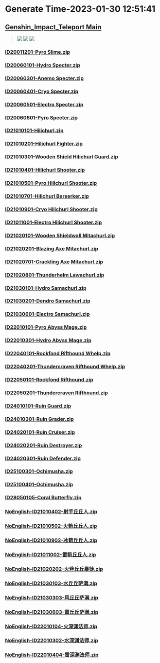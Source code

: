 # Generate Time-2023-01-30 12:51:41

## [Genshin_Impact_Teleport Main](https://github.com/Sam5440/Genshin_Impact_Teleport/edit/main/README.md)

>![](https://komarev.com/ghpvc/?username=done439)
>![](https://komarev.com/ghpvc/?username=done438)
>![](https://komarev.com/ghpvc/?username=done437)

### [ID20011201-Pyro Slime.zip](https://raw.githubusercontent.com/Sam5440/Genshin_Impact_Teleport/download/AutoGeneratePoint/Points%28Raw%29%5Bcn-en-ru%5D/en-us/Monster_And_Animal/ID7-MichiaeMatsuri_LevelStreaming/ID20011201-Pyro%20Slime.zip)

### [ID20060101-Hydro Specter.zip](https://raw.githubusercontent.com/Sam5440/Genshin_Impact_Teleport/download/AutoGeneratePoint/Points%28Raw%29%5Bcn-en-ru%5D/en-us/Monster_And_Animal/ID7-MichiaeMatsuri_LevelStreaming/ID20060101-Hydro%20Specter.zip)

### [ID20060301-Anemo Specter.zip](https://raw.githubusercontent.com/Sam5440/Genshin_Impact_Teleport/download/AutoGeneratePoint/Points%28Raw%29%5Bcn-en-ru%5D/en-us/Monster_And_Animal/ID7-MichiaeMatsuri_LevelStreaming/ID20060301-Anemo%20Specter.zip)

### [ID20060401-Cryo Specter.zip](https://raw.githubusercontent.com/Sam5440/Genshin_Impact_Teleport/download/AutoGeneratePoint/Points%28Raw%29%5Bcn-en-ru%5D/en-us/Monster_And_Animal/ID7-MichiaeMatsuri_LevelStreaming/ID20060401-Cryo%20Specter.zip)

### [ID20060501-Electro Specter.zip](https://raw.githubusercontent.com/Sam5440/Genshin_Impact_Teleport/download/AutoGeneratePoint/Points%28Raw%29%5Bcn-en-ru%5D/en-us/Monster_And_Animal/ID7-MichiaeMatsuri_LevelStreaming/ID20060501-Electro%20Specter.zip)

### [ID20060601-Pyro Specter.zip](https://raw.githubusercontent.com/Sam5440/Genshin_Impact_Teleport/download/AutoGeneratePoint/Points%28Raw%29%5Bcn-en-ru%5D/en-us/Monster_And_Animal/ID7-MichiaeMatsuri_LevelStreaming/ID20060601-Pyro%20Specter.zip)

### [ID21010101-Hilichurl.zip](https://raw.githubusercontent.com/Sam5440/Genshin_Impact_Teleport/download/AutoGeneratePoint/Points%28Raw%29%5Bcn-en-ru%5D/en-us/Monster_And_Animal/ID7-MichiaeMatsuri_LevelStreaming/ID21010101-Hilichurl.zip)

### [ID21010201-Hilichurl Fighter.zip](https://raw.githubusercontent.com/Sam5440/Genshin_Impact_Teleport/download/AutoGeneratePoint/Points%28Raw%29%5Bcn-en-ru%5D/en-us/Monster_And_Animal/ID7-MichiaeMatsuri_LevelStreaming/ID21010201-Hilichurl%20Fighter.zip)

### [ID21010301-Wooden Shield Hilichurl Guard.zip](https://raw.githubusercontent.com/Sam5440/Genshin_Impact_Teleport/download/AutoGeneratePoint/Points%28Raw%29%5Bcn-en-ru%5D/en-us/Monster_And_Animal/ID7-MichiaeMatsuri_LevelStreaming/ID21010301-Wooden%20Shield%20Hilichurl%20Guard.zip)

### [ID21010401-Hilichurl Shooter.zip](https://raw.githubusercontent.com/Sam5440/Genshin_Impact_Teleport/download/AutoGeneratePoint/Points%28Raw%29%5Bcn-en-ru%5D/en-us/Monster_And_Animal/ID7-MichiaeMatsuri_LevelStreaming/ID21010401-Hilichurl%20Shooter.zip)

### [ID21010501-Pyro Hilichurl Shooter.zip](https://raw.githubusercontent.com/Sam5440/Genshin_Impact_Teleport/download/AutoGeneratePoint/Points%28Raw%29%5Bcn-en-ru%5D/en-us/Monster_And_Animal/ID7-MichiaeMatsuri_LevelStreaming/ID21010501-Pyro%20Hilichurl%20Shooter.zip)

### [ID21010701-Hilichurl Berserker.zip](https://raw.githubusercontent.com/Sam5440/Genshin_Impact_Teleport/download/AutoGeneratePoint/Points%28Raw%29%5Bcn-en-ru%5D/en-us/Monster_And_Animal/ID7-MichiaeMatsuri_LevelStreaming/ID21010701-Hilichurl%20Berserker.zip)

### [ID21010901-Cryo Hilichurl Shooter.zip](https://raw.githubusercontent.com/Sam5440/Genshin_Impact_Teleport/download/AutoGeneratePoint/Points%28Raw%29%5Bcn-en-ru%5D/en-us/Monster_And_Animal/ID7-MichiaeMatsuri_LevelStreaming/ID21010901-Cryo%20Hilichurl%20Shooter.zip)

### [ID21011001-Electro Hilichurl Shooter.zip](https://raw.githubusercontent.com/Sam5440/Genshin_Impact_Teleport/download/AutoGeneratePoint/Points%28Raw%29%5Bcn-en-ru%5D/en-us/Monster_And_Animal/ID7-MichiaeMatsuri_LevelStreaming/ID21011001-Electro%20Hilichurl%20Shooter.zip)

### [ID21020101-Wooden Shieldwall Mitachurl.zip](https://raw.githubusercontent.com/Sam5440/Genshin_Impact_Teleport/download/AutoGeneratePoint/Points%28Raw%29%5Bcn-en-ru%5D/en-us/Monster_And_Animal/ID7-MichiaeMatsuri_LevelStreaming/ID21020101-Wooden%20Shieldwall%20Mitachurl.zip)

### [ID21020201-Blazing Axe Mitachurl.zip](https://raw.githubusercontent.com/Sam5440/Genshin_Impact_Teleport/download/AutoGeneratePoint/Points%28Raw%29%5Bcn-en-ru%5D/en-us/Monster_And_Animal/ID7-MichiaeMatsuri_LevelStreaming/ID21020201-Blazing%20Axe%20Mitachurl.zip)

### [ID21020701-Crackling Axe Mitachurl.zip](https://raw.githubusercontent.com/Sam5440/Genshin_Impact_Teleport/download/AutoGeneratePoint/Points%28Raw%29%5Bcn-en-ru%5D/en-us/Monster_And_Animal/ID7-MichiaeMatsuri_LevelStreaming/ID21020701-Crackling%20Axe%20Mitachurl.zip)

### [ID21020801-Thunderhelm Lawachurl.zip](https://raw.githubusercontent.com/Sam5440/Genshin_Impact_Teleport/download/AutoGeneratePoint/Points%28Raw%29%5Bcn-en-ru%5D/en-us/Monster_And_Animal/ID7-MichiaeMatsuri_LevelStreaming/ID21020801-Thunderhelm%20Lawachurl.zip)

### [ID21030101-Hydro Samachurl.zip](https://raw.githubusercontent.com/Sam5440/Genshin_Impact_Teleport/download/AutoGeneratePoint/Points%28Raw%29%5Bcn-en-ru%5D/en-us/Monster_And_Animal/ID7-MichiaeMatsuri_LevelStreaming/ID21030101-Hydro%20Samachurl.zip)

### [ID21030201-Dendro Samachurl.zip](https://raw.githubusercontent.com/Sam5440/Genshin_Impact_Teleport/download/AutoGeneratePoint/Points%28Raw%29%5Bcn-en-ru%5D/en-us/Monster_And_Animal/ID7-MichiaeMatsuri_LevelStreaming/ID21030201-Dendro%20Samachurl.zip)

### [ID21030601-Electro Samachurl.zip](https://raw.githubusercontent.com/Sam5440/Genshin_Impact_Teleport/download/AutoGeneratePoint/Points%28Raw%29%5Bcn-en-ru%5D/en-us/Monster_And_Animal/ID7-MichiaeMatsuri_LevelStreaming/ID21030601-Electro%20Samachurl.zip)

### [ID22010101-Pyro Abyss Mage.zip](https://raw.githubusercontent.com/Sam5440/Genshin_Impact_Teleport/download/AutoGeneratePoint/Points%28Raw%29%5Bcn-en-ru%5D/en-us/Monster_And_Animal/ID7-MichiaeMatsuri_LevelStreaming/ID22010101-Pyro%20Abyss%20Mage.zip)

### [ID22010301-Hydro Abyss Mage.zip](https://raw.githubusercontent.com/Sam5440/Genshin_Impact_Teleport/download/AutoGeneratePoint/Points%28Raw%29%5Bcn-en-ru%5D/en-us/Monster_And_Animal/ID7-MichiaeMatsuri_LevelStreaming/ID22010301-Hydro%20Abyss%20Mage.zip)

### [ID22040101-Rockfond Rifthound Whelp.zip](https://raw.githubusercontent.com/Sam5440/Genshin_Impact_Teleport/download/AutoGeneratePoint/Points%28Raw%29%5Bcn-en-ru%5D/en-us/Monster_And_Animal/ID7-MichiaeMatsuri_LevelStreaming/ID22040101-Rockfond%20Rifthound%20Whelp.zip)

### [ID22040201-Thundercraven Rifthound Whelp.zip](https://raw.githubusercontent.com/Sam5440/Genshin_Impact_Teleport/download/AutoGeneratePoint/Points%28Raw%29%5Bcn-en-ru%5D/en-us/Monster_And_Animal/ID7-MichiaeMatsuri_LevelStreaming/ID22040201-Thundercraven%20Rifthound%20Whelp.zip)

### [ID22050101-Rockfond Rifthound.zip](https://raw.githubusercontent.com/Sam5440/Genshin_Impact_Teleport/download/AutoGeneratePoint/Points%28Raw%29%5Bcn-en-ru%5D/en-us/Monster_And_Animal/ID7-MichiaeMatsuri_LevelStreaming/ID22050101-Rockfond%20Rifthound.zip)

### [ID22050201-Thundercraven Rifthound.zip](https://raw.githubusercontent.com/Sam5440/Genshin_Impact_Teleport/download/AutoGeneratePoint/Points%28Raw%29%5Bcn-en-ru%5D/en-us/Monster_And_Animal/ID7-MichiaeMatsuri_LevelStreaming/ID22050201-Thundercraven%20Rifthound.zip)

### [ID24010101-Ruin Guard.zip](https://raw.githubusercontent.com/Sam5440/Genshin_Impact_Teleport/download/AutoGeneratePoint/Points%28Raw%29%5Bcn-en-ru%5D/en-us/Monster_And_Animal/ID7-MichiaeMatsuri_LevelStreaming/ID24010101-Ruin%20Guard.zip)

### [ID24010301-Ruin Grader.zip](https://raw.githubusercontent.com/Sam5440/Genshin_Impact_Teleport/download/AutoGeneratePoint/Points%28Raw%29%5Bcn-en-ru%5D/en-us/Monster_And_Animal/ID7-MichiaeMatsuri_LevelStreaming/ID24010301-Ruin%20Grader.zip)

### [ID24020101-Ruin Cruiser.zip](https://raw.githubusercontent.com/Sam5440/Genshin_Impact_Teleport/download/AutoGeneratePoint/Points%28Raw%29%5Bcn-en-ru%5D/en-us/Monster_And_Animal/ID7-MichiaeMatsuri_LevelStreaming/ID24020101-Ruin%20Cruiser.zip)

### [ID24020201-Ruin Destroyer.zip](https://raw.githubusercontent.com/Sam5440/Genshin_Impact_Teleport/download/AutoGeneratePoint/Points%28Raw%29%5Bcn-en-ru%5D/en-us/Monster_And_Animal/ID7-MichiaeMatsuri_LevelStreaming/ID24020201-Ruin%20Destroyer.zip)

### [ID24020301-Ruin Defender.zip](https://raw.githubusercontent.com/Sam5440/Genshin_Impact_Teleport/download/AutoGeneratePoint/Points%28Raw%29%5Bcn-en-ru%5D/en-us/Monster_And_Animal/ID7-MichiaeMatsuri_LevelStreaming/ID24020301-Ruin%20Defender.zip)

### [ID25100301-Ochimusha.zip](https://raw.githubusercontent.com/Sam5440/Genshin_Impact_Teleport/download/AutoGeneratePoint/Points%28Raw%29%5Bcn-en-ru%5D/en-us/Monster_And_Animal/ID7-MichiaeMatsuri_LevelStreaming/ID25100301-Ochimusha.zip)

### [ID25100401-Ochimusha.zip](https://raw.githubusercontent.com/Sam5440/Genshin_Impact_Teleport/download/AutoGeneratePoint/Points%28Raw%29%5Bcn-en-ru%5D/en-us/Monster_And_Animal/ID7-MichiaeMatsuri_LevelStreaming/ID25100401-Ochimusha.zip)

### [ID28050105-Coral Butterfly.zip](https://raw.githubusercontent.com/Sam5440/Genshin_Impact_Teleport/download/AutoGeneratePoint/Points%28Raw%29%5Bcn-en-ru%5D/en-us/Monster_And_Animal/ID7-MichiaeMatsuri_LevelStreaming/ID28050105-Coral%20Butterfly.zip)

### [NoEnglish-ID21010402-射手丘丘人.zip](https://raw.githubusercontent.com/Sam5440/Genshin_Impact_Teleport/download/AutoGeneratePoint/Points%28Raw%29%5Bcn-en-ru%5D/en-us/Monster_And_Animal/ID7-MichiaeMatsuri_LevelStreaming/NoEnglish-ID21010402-%E5%B0%84%E6%89%8B%E4%B8%98%E4%B8%98%E4%BA%BA.zip)

### [NoEnglish-ID21010502-火箭丘丘人.zip](https://raw.githubusercontent.com/Sam5440/Genshin_Impact_Teleport/download/AutoGeneratePoint/Points%28Raw%29%5Bcn-en-ru%5D/en-us/Monster_And_Animal/ID7-MichiaeMatsuri_LevelStreaming/NoEnglish-ID21010502-%E7%81%AB%E7%AE%AD%E4%B8%98%E4%B8%98%E4%BA%BA.zip)

### [NoEnglish-ID21010902-冰箭丘丘人.zip](https://raw.githubusercontent.com/Sam5440/Genshin_Impact_Teleport/download/AutoGeneratePoint/Points%28Raw%29%5Bcn-en-ru%5D/en-us/Monster_And_Animal/ID7-MichiaeMatsuri_LevelStreaming/NoEnglish-ID21010902-%E5%86%B0%E7%AE%AD%E4%B8%98%E4%B8%98%E4%BA%BA.zip)

### [NoEnglish-ID21011002-雷箭丘丘人.zip](https://raw.githubusercontent.com/Sam5440/Genshin_Impact_Teleport/download/AutoGeneratePoint/Points%28Raw%29%5Bcn-en-ru%5D/en-us/Monster_And_Animal/ID7-MichiaeMatsuri_LevelStreaming/NoEnglish-ID21011002-%E9%9B%B7%E7%AE%AD%E4%B8%98%E4%B8%98%E4%BA%BA.zip)

### [NoEnglish-ID21020202-火斧丘丘暴徒.zip](https://raw.githubusercontent.com/Sam5440/Genshin_Impact_Teleport/download/AutoGeneratePoint/Points%28Raw%29%5Bcn-en-ru%5D/en-us/Monster_And_Animal/ID7-MichiaeMatsuri_LevelStreaming/NoEnglish-ID21020202-%E7%81%AB%E6%96%A7%E4%B8%98%E4%B8%98%E6%9A%B4%E5%BE%92.zip)

### [NoEnglish-ID21030103-水丘丘萨满.zip](https://raw.githubusercontent.com/Sam5440/Genshin_Impact_Teleport/download/AutoGeneratePoint/Points%28Raw%29%5Bcn-en-ru%5D/en-us/Monster_And_Animal/ID7-MichiaeMatsuri_LevelStreaming/NoEnglish-ID21030103-%E6%B0%B4%E4%B8%98%E4%B8%98%E8%90%A8%E6%BB%A1.zip)

### [NoEnglish-ID21030303-风丘丘萨满.zip](https://raw.githubusercontent.com/Sam5440/Genshin_Impact_Teleport/download/AutoGeneratePoint/Points%28Raw%29%5Bcn-en-ru%5D/en-us/Monster_And_Animal/ID7-MichiaeMatsuri_LevelStreaming/NoEnglish-ID21030303-%E9%A3%8E%E4%B8%98%E4%B8%98%E8%90%A8%E6%BB%A1.zip)

### [NoEnglish-ID21030603-雷丘丘萨满.zip](https://raw.githubusercontent.com/Sam5440/Genshin_Impact_Teleport/download/AutoGeneratePoint/Points%28Raw%29%5Bcn-en-ru%5D/en-us/Monster_And_Animal/ID7-MichiaeMatsuri_LevelStreaming/NoEnglish-ID21030603-%E9%9B%B7%E4%B8%98%E4%B8%98%E8%90%A8%E6%BB%A1.zip)

### [NoEnglish-ID22010104-火深渊法师.zip](https://raw.githubusercontent.com/Sam5440/Genshin_Impact_Teleport/download/AutoGeneratePoint/Points%28Raw%29%5Bcn-en-ru%5D/en-us/Monster_And_Animal/ID7-MichiaeMatsuri_LevelStreaming/NoEnglish-ID22010104-%E7%81%AB%E6%B7%B1%E6%B8%8A%E6%B3%95%E5%B8%88.zip)

### [NoEnglish-ID22010302-水深渊法师.zip](https://raw.githubusercontent.com/Sam5440/Genshin_Impact_Teleport/download/AutoGeneratePoint/Points%28Raw%29%5Bcn-en-ru%5D/en-us/Monster_And_Animal/ID7-MichiaeMatsuri_LevelStreaming/NoEnglish-ID22010302-%E6%B0%B4%E6%B7%B1%E6%B8%8A%E6%B3%95%E5%B8%88.zip)

### [NoEnglish-ID22010404-雷深渊法师.zip](https://raw.githubusercontent.com/Sam5440/Genshin_Impact_Teleport/download/AutoGeneratePoint/Points%28Raw%29%5Bcn-en-ru%5D/en-us/Monster_And_Animal/ID7-MichiaeMatsuri_LevelStreaming/NoEnglish-ID22010404-%E9%9B%B7%E6%B7%B1%E6%B8%8A%E6%B3%95%E5%B8%88.zip)

